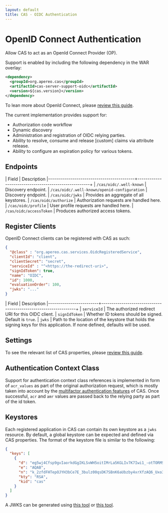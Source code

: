 ```yaml
---
layout: default
title: CAS - OIDC Authentication
---
```


# OpenID Connect Authentication

Allow CAS to act as an OpenId Connect Provider (OP). 

Support is enabled by including the following dependency in the WAR overlay:

```xml
<dependency>
  <groupId>org.apereo.cas</groupId>
  <artifactId>cas-server-support-oidc</artifactId>
  <version>${cas.version}</version>
</dependency>
```

To lean more about OpenId Connect, please [review this guide](http://openid.net/specs/openid-connect-basic-1_0.html).

The current implementation provides support for:

- Authorization code workflow
- Dynamic discovery
- Administration and registration of OIDC relying parties.
- Ability to resolve, consume and release [custom] claims via attribute release.
- Ability to configure an expiration policy for various tokens.


## Endpoints

| Field                                     | Description
|-------------------------------------------+------------------------------------------------------+
| `/cas/oidc/.well-known`                       | Discovery endpoint.
| `/cas/oidc/.well-known/openid-configuration`  | Discovery endpoint.
| `/cas/oidc/jwks`                              | Provides an aggregate of all keystores.
| `/cas/oidc/authorize`                         | Authorization requests are handled here.
| `/cas/oidc/profile`                           | User profile requests are handled here.
| `/cas/oidc/accessToken`                       | Produces authorized access tokens.

## Register Clients

OpenID Connect clients can be registered with CAS as such:

```json
{
  "@class" : "org.apereo.cas.services.OidcRegisteredService",
  "clientId": "client",
  "clientSecret": "secret",
  "serviceId" : "^<https://the-redirect-uri>",
  "signIdToken": true,
  "name": "OIDC",
  "id": 1000,
  "evaluationOrder": 100,
  "jwks": "..."
}
```

| Field                   | Description
|-------------------------+-----------------------------------------------------------------+
| `serviceId`             | The authorized redirect URI for this OIDC client.
| `signIdToken`           | Whether ID tokens should be signed. Default is `true`.
| `jwks`                  | Path to the location of the keystore that holds the signing keys for this application. If none defined, defaults will be used.

## Settings

To see the relevant list of CAS properties, please [review this guide](Configuration-Properties.html).

## Authentication Context Class

Support for authentication context class references is implemented in form of `acr_values` as part of the original authorization request,
which is mostly taken into account by the [multifactor authentication features](Configuring-Multifactor-Authentication.html) of CAS.
Once successful, `acr` and `amr` values are passed back to the relying party as part of the id token.

## Keystores

Each registered application in CAS can contain its own keystore as a `jwks` resource. By default,
a global keystore can be expected and defined via CAS properties. The format of the keystore
file is similar to the following:

```json
{
  "keys": [
    {
      "d": "eg5wj4Cfsp9gvIaorkdGgIKLSvWH5oitIMrLa5KGLIv7K7Iwi1_-otTORMSi8aKcqyBTGhNYT6-j23Q_dn6Ne6a87EOC5VUiz26y8_ZnovoCxH5nZtvEY8Y-RxhhmbQadm6zsK4o4bVQgn4ZNOCNQZiJUCozh79AedbbnzSSm9LhZlhnNP8hPEMnFp9EqVB0nNLG6vZ11KeSNvYng1LHBhqEhfloRuJV9vkWK8ekrpOQ6j2kdk0XRtryoS1DHVj_a_D7EG7CnjVx3zGSyf0B9JRViRVsKPVLGAtq7O0JiJZWMwIhOJBdviDu3Gi8ovD4yBOfQa_e86cqNmEnf7f2wQ",
      "e": "AQAB",
      "n": "k_2zfdFHTepOJYH3bCe7E_3bulz00qsDK7SBnK6aUbzby4xrXfzAQ6_Uxo3uttfFtx_WclfNF0hnkQW3V06LcY5CNQJm6WYrZ7EMuXmpPV6n9PEb5IHczG0ONwJVX_GykOUNPUuAig-B3XnjjyK8W8uwPv0oJzDcB3YIU5XEQBCrcJzefNUoOuT1pYBmJcCdnasUjRGsA-SsuGuaA82cDJNFT-mDenj6YpAZFrDyLHWHYgSsTxPhF-u7q4n3Xl4Zj2Vw2gDE5pXZHzsZS9U0Dn37bIWZWkI5sQoEh6x5P1fkWOIJw630qWMWChuKboaCmp08f7JBfvGQwNlVVgDmUw",
      "kty": "RSA",
      "kid": "cas"
    }
  ]
}
```

A JWKS can be generated using [this tool](https://mkjwk.org/) 
or [this tool](http://connect2id.com/products/nimbus-jose-jwt/generator).
